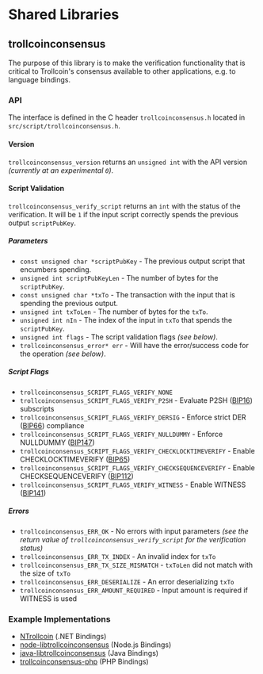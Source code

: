 Shared Libraries
================

## trollcoinconsensus

The purpose of this library is to make the verification functionality that is critical to Trollcoin's consensus available to other applications, e.g. to language bindings.

### API

The interface is defined in the C header `trollcoinconsensus.h` located in  `src/script/trollcoinconsensus.h`.

#### Version

`trollcoinconsensus_version` returns an `unsigned int` with the API version *(currently at an experimental `0`)*.

#### Script Validation

`trollcoinconsensus_verify_script` returns an `int` with the status of the verification. It will be `1` if the input script correctly spends the previous output `scriptPubKey`.

##### Parameters
- `const unsigned char *scriptPubKey` - The previous output script that encumbers spending.
- `unsigned int scriptPubKeyLen` - The number of bytes for the `scriptPubKey`.
- `const unsigned char *txTo` - The transaction with the input that is spending the previous output.
- `unsigned int txToLen` - The number of bytes for the `txTo`.
- `unsigned int nIn` - The index of the input in `txTo` that spends the `scriptPubKey`.
- `unsigned int flags` - The script validation flags *(see below)*.
- `trollcoinconsensus_error* err` - Will have the error/success code for the operation *(see below)*.

##### Script Flags
- `trollcoinconsensus_SCRIPT_FLAGS_VERIFY_NONE`
- `trollcoinconsensus_SCRIPT_FLAGS_VERIFY_P2SH` - Evaluate P2SH ([BIP16](https://github.com/trollcoin/bips/blob/master/bip-0016.mediawiki)) subscripts
- `trollcoinconsensus_SCRIPT_FLAGS_VERIFY_DERSIG` - Enforce strict DER ([BIP66](https://github.com/trollcoin/bips/blob/master/bip-0066.mediawiki)) compliance
- `trollcoinconsensus_SCRIPT_FLAGS_VERIFY_NULLDUMMY` - Enforce NULLDUMMY ([BIP147](https://github.com/trollcoin/bips/blob/master/bip-0147.mediawiki))
- `trollcoinconsensus_SCRIPT_FLAGS_VERIFY_CHECKLOCKTIMEVERIFY` - Enable CHECKLOCKTIMEVERIFY ([BIP65](https://github.com/trollcoin/bips/blob/master/bip-0065.mediawiki))
- `trollcoinconsensus_SCRIPT_FLAGS_VERIFY_CHECKSEQUENCEVERIFY` - Enable CHECKSEQUENCEVERIFY ([BIP112](https://github.com/trollcoin/bips/blob/master/bip-0112.mediawiki))
- `trollcoinconsensus_SCRIPT_FLAGS_VERIFY_WITNESS` - Enable WITNESS ([BIP141](https://github.com/trollcoin/bips/blob/master/bip-0141.mediawiki))

##### Errors
- `trollcoinconsensus_ERR_OK` - No errors with input parameters *(see the return value of `trollcoinconsensus_verify_script` for the verification status)*
- `trollcoinconsensus_ERR_TX_INDEX` - An invalid index for `txTo`
- `trollcoinconsensus_ERR_TX_SIZE_MISMATCH` - `txToLen` did not match with the size of `txTo`
- `trollcoinconsensus_ERR_DESERIALIZE` - An error deserializing `txTo`
- `trollcoinconsensus_ERR_AMOUNT_REQUIRED` - Input amount is required if WITNESS is used

### Example Implementations
- [NTrollcoin](https://github.com/NicolasDorier/NTrollcoin/blob/master/NTrollcoin/Script.cs#L814) (.NET Bindings)
- [node-libtrollcoinconsensus](https://github.com/bitpay/node-libtrollcoinconsensus) (Node.js Bindings)
- [java-libtrollcoinconsensus](https://github.com/dexX7/java-libtrollcoinconsensus) (Java Bindings)
- [trollcoinconsensus-php](https://github.com/Bit-Wasp/trollcoinconsensus-php) (PHP Bindings)
